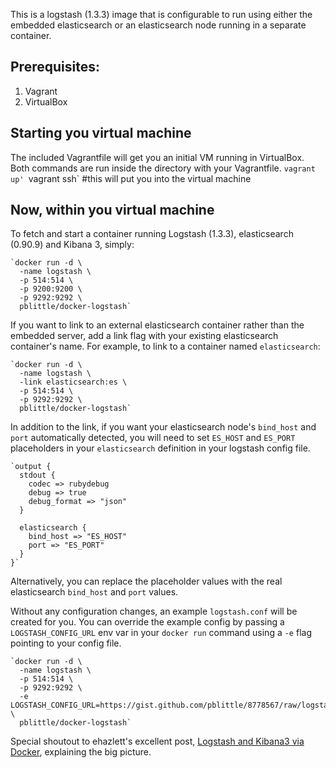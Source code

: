 This is a logstash (1.3.3) image that is configurable to run using either the embedded elasticsearch or an elasticsearch node running in a separate container.

Prerequisites:
----
1. Vagrant 
2. VirtualBox

## Starting you virtual machine
The included Vagrantfile will get you an initial VM running in VirtualBox.  Both commands are run inside the directory with your Vagrantfile.
	`vagrant up'
	`vagrant ssh` #this will put you into the virtual machine

## Now, within you virtual machine
To fetch and start  a container running Logstash (1.3.3), elasticsearch (0.90.9) and Kibana 3, simply:

	`docker run -d \
	  -name logstash \
	  -p 514:514 \
	  -p 9200:9200 \
	  -p 9292:9292 \
	  pblittle/docker-logstash`

If you want to link to an external elasticsearch container rather than the embedded server, add a link flag with your existing elasticsearch container's name. For example, to link to a container named `elasticsearch`:

	`docker run -d \
	  -name logstash \
	  -link elasticsearch:es \
	  -p 514:514 \
	  -p 9292:9292 \
	  pblittle/docker-logstash`

In addition to the link, if you want your elasticsearch node's `bind_host` and `port` automatically detected, you will need to set `ES_HOST` and `ES_PORT` placeholders in your `elasticsearch` definition in your logstash config file.

	`output {
	  stdout {
	    codec => rubydebug
	    debug => true
	    debug_format => "json"
	  }

	  elasticsearch {
	    bind_host => "ES_HOST"
	    port => "ES_PORT"
	  }
	}`

Alternatively, you can replace the placeholder values with the real elasticsearch `bind_host` and `port` values.

Without any configuration changes, an example `logstash.conf` will be created for you. You can override the example config by passing a `LOGSTASH_CONFIG_URL` env var in your `docker run` command using a `-e` flag pointing to your config file.

    `docker run -d \
      -name logstash \
	  -p 514:514 \
	  -p 9292:9292 \
	  -e LOGSTASH_CONFIG_URL=https://gist.github.com/pblittle/8778567/raw/logstash.conf \
	  pblittle/docker-logstash`

Special shoutout to ehazlett's excellent post, [Logstash and Kibana3 via Docker][1], explaining the big picture.


  [1]: http://ehazlett.github.io/applications/2013/08/28/logstash-kibana/
